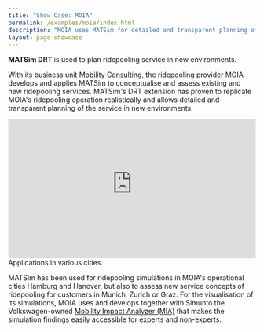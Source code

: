 ```yaml
---
title: "Show Case: MOIA"
permalink: /examples/moia/index.html
description: "MOIA uses MATSim for detailed and transparent planning of ridepooling services."
layout: page-showcase
---
```



<aside>
<b>MATSim DRT</b> is used to plan ridepooling service in new environments.
</aside>

With its business unit [Mobility Consulting](https://solutions.moia.io/en/mobility-consulting), 
the ridepooling provider MOIA develops and applies MATSim to conceptualise and assess 
existing and new ridepooling services. 
MATSim's DRT extension has proven to replicate MOIA's ridepooling operation realistically 
and allows detailed and transparent planning of the service in new environments.

<iframe style="width:100%;aspect-ratio: 16/9" src="https://www.youtube-nocookie.com/embed/IR16UQKZr18?si=qpbe3jb8jQy3AWzZ" title="YouTube video player" frameborder="0" allow="accelerometer; autoplay; clipboard-write; encrypted-media; gyroscope; picture-in-picture; web-share" referrerpolicy="strict-origin-when-cross-origin" allowfullscreen></iframe>

<aside>
Applications in various cities.
</aside>

MATSim has been used for ridepooling simulations in MOIA's operational cities Hamburg and 
Hanover, but also to assess new service concepts of ridepooling for customers in Munich, 
Zurich or Graz.
For the visualisation of its simulations, MOIA uses and develops together with 
Simunto the Volkswagen-owned [Mobility Impact Analyzer (MIA)](https://www.moia.io/en/blog/mia-mobility-impact-analyzer) 
that makes the simulation findings easily accessible for experts and non-experts.
